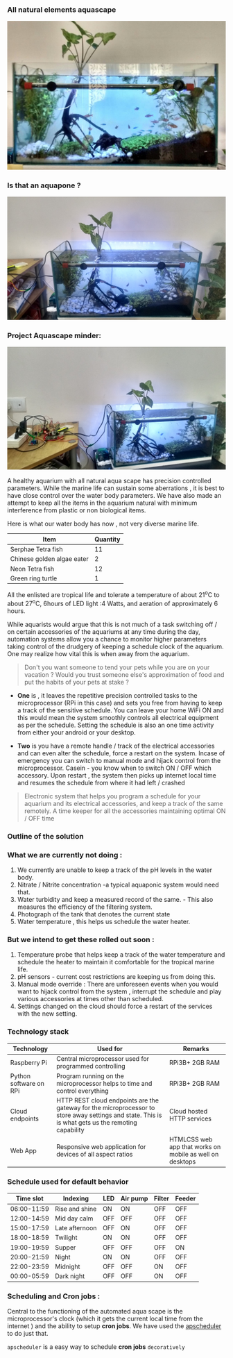 ### All natural elements aquascape
![Aquarium elevation](IMG-20180426-WA0027.jpg "An all biological aquascape")


### Is that an aquapone ?
![Project elevation](IMG_20180502_102153730_HDR.jpg "A syngonium plant that needs no watering")


### Project Aquascape minder:

![Project landscape](IMG_20180502_102112729_HDR.jpg "The entire system at a glance")

A healthy aquarium with all natural aqua scape has precision controlled parameters. While the marine life can sustain some aberrations , it is best to have close control over the water body parameters. We have also made an attempt to keep all the items in the aquarium natural with minimum interference from plastic or non biological items.

Here is what our water body has now , not very diverse marine life.

|Item|Quantity|
|-----|-----|
|Serphae Tetra fish|11|
|Chinese golden algae eater|2|
|Neon Tetra fish|12|
|Green ring turtle|1|

All the enlisted are tropical life and tolerate a temperature of about 21<sup>o</sup>C to about 27<sup>o</sup>C, 6hours of LED light :4 Watts, and aeration of approximately 6 hours.

While aquarists would argue that this is not much of a task switching off / on certain accessories of the aquariums at any time during the day, automation systems allow you a chance to monitor higher parameters taking control of the drudgery of keeping a schedule clock of the aquarium. One may realize how vital this is when away from the aquarium.

> Don't you want someone to tend your pets while you are on your vacation ? Would you trust someone else's approximation of food and put the habits of your pets at stake ?

- __One__ is , it leaves the repetitive precision controlled tasks to the microprocessor (RPi in this case) and sets you free from having to keep a track of the sensitive schedule. You can leave your home WiFi ON and this would mean the system smoothly controls all electrical equipment as per the schedule. Setting the schedule is also an one time activity from either your android or your desktop.

- __Two__ is you have a remote handle / track of the electrical accessories and can even alter the schedule, force a restart on the system. Incase of emergency you can switch to manual mode and hijack control from the microprocessor. Casein - you know when to switch ON / OFF which accessory. Upon restart , the system then picks up internet local time and resumes the schedule from where it had left / crashed

> Electronic system that helps you program a schedule for your aquarium and its electrical accessories, and keep a track of the same remotely. A time keeper for all the accessories maintaining optimal ON / OFF time

### Outline of the solution



### What we are currently not doing :

1. We currently are unable to keep a track of the pH levels in the water body.
2. Nitrate / Nitrite concentration -a typical aquaponic system would need that.
3. Water turbidity and keep a measured record of the same.  - This also measures the efficiency of the filtering system.
4. Photograph of the tank that denotes the current state
5. Water temperature , this helps us schedule the water heater.


### But we intend to get these rolled out soon :

1.  Temperature probe that helps keep a track of the water temperature and schedule the heater to maintain it comfortable for the tropical marine life.
2. pH sensors - current cost restrictions are keeping us from doing this.
3. Manual mode override : There are unforeseen events when you would want to hijack control from the system , interrupt the schedule and play various accessories at times other than scheduled.
4. Settings changed on the cloud should force a restart of the services with the new setting.

### Technology stack

|Technology|Used for|Remarks|
|----|----|----|
|Raspberry Pi|Central microprocessor used for programmed controlling|RPi3B+ 2GB RAM|
|Python software on RPi|Program running on the microprocessor helps to time and control everything|RPi3B+ 2GB RAM|
|Cloud endpoints|HTTP REST cloud endpoints are the gateway for the microprocessor to store away settings and state. This is is what gets us the remoting capability|Cloud hosted HTTP services|
|Web App|Responsive web application for devices of all aspect ratios |HTMLCSS web app that works on mobile as well on desktops|


### Schedule used for default behavior

|Time slot|Indexing|LED|Air pump|Filter|Feeder|
|-----|-----|-----|-----|-----|-----|
|06:00-11:59|Rise and shine|ON|ON|OFF|OFF|
|12:00-14:59|Mid day calm|OFF|OFF|OFF|OFF|
|15:00-17:59|Late afternoon|OFF|ON|OFF|OFF|
|18:00-18:59|Twilight|ON|ON|OFF|OFF|
|19:00-19:59|Supper|OFF|OFF|OFF|ON|
|20:00-21:59|Night|ON|ON|OFF|OFF|
|22:00-23:59|Midnight|OFF|OFF|ON|OFF|
|00:00-05:59|Dark night|OFF|OFF|ON|OFF|


### Scheduling and Cron jobs :

Central to the functioning of the automated aqua scape is the microprocessor's clock (which it gets the current local time from the internet ) and the ability to setup __cron jobs__. We have used the [apscheduler](https://apscheduler.readthedocs.io/en/latest/) to do just that.

`apscheduler` is a easy way to schedule __cron jobs__ `decoratively`
